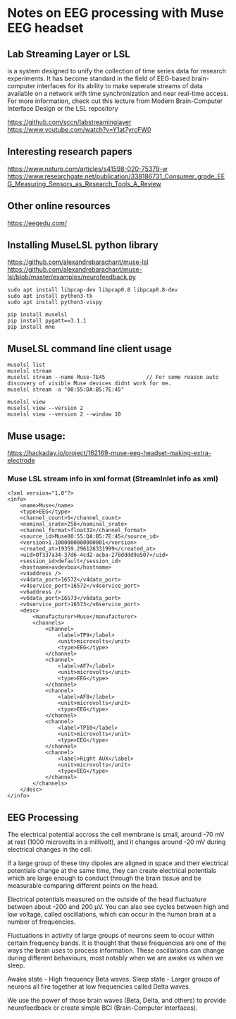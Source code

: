 # Notes on EEG processing with Muse EEG headset

## Lab Streaming Layer or LSL
is a system designed to unify the collection of time
series data for research experiments. It has become standard in the field of
EEG-based brain-computer interfaces for its ability to make seperate streams of
data available on a network with time synchronization and near real-time
access. For more information, check out this lecture from Modern Brain-Computer
Interface Design or the LSL repository

https://github.com/sccn/labstreaminglayer
https://www.youtube.com/watch?v=Y1at7yrcFW0


## Interesting research papers

https://www.nature.com/articles/s41598-020-75379-w
https://www.researchgate.net/publication/338186731_Consumer_grade_EEG_Measuring_Sensors_as_Research_Tools_A_Review


## Other online resources

https://eegedu.com/


## Installing MuseLSL python library

https://github.com/alexandrebarachant/muse-lsl
https://github.com/alexandrebarachant/muse-lsl/blob/master/examples/neurofeedback.py

    sudo apt install libpcap-dev libpcap0.8 libpcap0.8-dev
    sudo apt install python3-tk
    sudo apt install python3-vispy

    pip install muselsl
    pip install pygatt==3.1.1
    pip install mne


## MuseLSL command line client usage

    muselsl list
    muselsl stream
    muselsl stream --name Muse-7E45             // For some reason auto discovery of visible Muse devices didnt work for me.
    muselsl stream -a "00:55:DA:B5:7E:45"

    muselsl view
    muselsl view --version 2
    muselsl view --version 2 --window 10


## Muse usage:

https://hackaday.io/project/162169-muse-eeg-headset-making-extra-electrode


### Muse LSL stream info in xml format (StreamInlet info as xml)

    <?xml version="1.0"?>
    <info>
        <name>Muse</name>
        <type>EEG</type>
        <channel_count>5</channel_count>
        <nominal_srate>256</nominal_srate>
        <channel_format>float32</channel_format>
        <source_id>Muse00:55:DA:B5:7E:45</source_id>
        <version>1.1000000000000001</version>
        <created_at>19359.296126331999</created_at>
        <uid>0f337a34-37d6-4cd2-acba-278dddd9a507</uid>
        <session_id>default</session_id>
        <hostname>avdevbox</hostname>
        <v4address />
        <v4data_port>16572</v4data_port>
        <v4service_port>16572</v4service_port>
        <v6address />
        <v6data_port>16573</v6data_port>
        <v6service_port>16573</v6service_port>
        <desc>
            <manufacturer>Muse</manufacturer>
            <channels>
                <channel>
                    <label>TP9</label>
                    <unit>microvolts</unit>
                    <type>EEG</type>
                </channel>
                <channel>
                    <label>AF7</label>
                    <unit>microvolts</unit>
                    <type>EEG</type>
                </channel>
                <channel>
                    <label>AF8</label>
                    <unit>microvolts</unit>
                    <type>EEG</type>
                </channel>
                <channel>
                    <label>TP10</label>
                    <unit>microvolts</unit>
                    <type>EEG</type>
                </channel>
                <channel>
                    <label>Right AUX</label>
                    <unit>microvolts</unit>
                    <type>EEG</type>
                </channel>
            </channels>
        </desc>
    </info>

## EEG Processing

The electrical potential accross the cell membrane is small, around -70 mV at rest (1000 microvolts in a millivolt), and it changes around -20 mV during electrical changes in the cell.

If a large group of these tiny dipoles are aligned in space and their electrical potentials change at the same time, they can create electrical potentials which are large enough to conduct through the brain tissue and be measurable comparing different points on the head.

Electrical potentials measured on the outside of the head fluctuature between about -200 and 200 μV. You can also see cycles between high and low voltage, called oscillations, which can occur in the human brain at a number of frequencies.

Fluctuations in activity of large groups of neurons seem to occur within certain frequency bands. It is thought that these frequencies are one of the ways the brain uses to process information. These oscillations can change during different behaviours, most notably when we are awake vs when we sleep.

Awake state - High frequency Beta waves.
Sleep state - Larger groups of neurons all fire together at low frequencies called Delta waves.

We use the power of those brain waves (Beta, Delta, and others) to provide neurofeedback or create simple BCI (Brain-Computer Interfaces).

